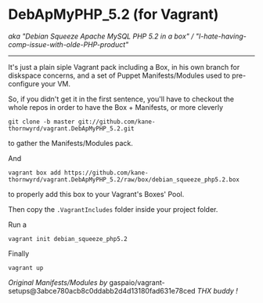 # DebApMyPHP_5.2 (for Vagrant) #

*aka "Debian Squeeze Apache MySQL PHP 5.2 in a box" / "I-hate-having-comp-issue-with-olde-PHP-product"*
* * *

It's just a plain siple Vagrant pack including a Box, in his own branch for diskspace concerns, and a set of Puppet Manifests/Modules used to pre-configure your VM.

So, if you didn't get it in the first sentence, you'll have to checkout the whole repos in order to have the Box + Manifests, or more cleverly 
```Shell
git clone -b master git://github.com/kane-thornwyrd/vagrant.DebApMyPHP_5.2.git
```
to gather the Manifests/Modules pack.

And
```Shell
vagrant box add https://github.com/kane-thornwyrd/vagrant.DebApMyPHP_5.2/raw/box/debian_squeeze_php5.2.box
``` 
to properly add this box to your Vagrant's Boxes' Pool.

Then copy the `.VagrantIncludes` folder inside your project folder.

Run a
```Shell
vagrant init debian_squeeze_php5.2
```

Finally
```Shell
vagrant up
```

*Original Manifests/Modules by* 
gaspaio/vagrant-setups@3abce780acb8c0ddabb2d4d13180fad631e78ced
*THX buddy !*